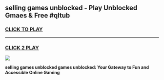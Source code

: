 
## selling games unblocked - Play Unblocked Gmaes & Free #qltub
<h3>
<a href="https://news.freeplayer.one?title=selling_games_unblocked&ref=24F">CLICK TO PLAY</a></h3>
<hr>

<h3>
<a href="https://news.freeplayer.one?title=selling_games_unblocked&ref=24F">CLICK 2 PLAY</a>
  
</h3>

<a href="https://news.freeplayer.one?title=selling_games_unblocked&ref=24F/"><img src="https://clearcache.store/games.png"></a>


**selling games unblocked games unblocked: Your Gateway to Fun and Accessible Online Gaming**
